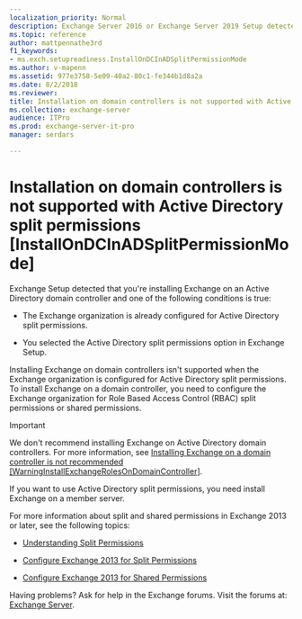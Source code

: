 ```yaml
---
localization_priority: Normal
description: Exchange Server 2016 or Exchange Server 2019 Setup detected that you're installing Exchange on a domain controller in an Active Directory split permissions organization.
ms.topic: reference
author: mattpennathe3rd
f1_keywords:
- ms.exch.setupreadiness.InstallOnDCInADSplitPermissionMode
ms.author: v-mapenn
ms.assetid: 977e3758-5e09-40a2-80c1-fe344b1d8a2a
ms.date: 8/2/2018
ms.reviewer: 
title: Installation on domain controllers is not supported with Active Directory split permissions [InstallOnDCInADSplitPermissionMode]
ms.collection: exchange-server
audience: ITPro
ms.prod: exchange-server-it-pro
manager: serdars

---
```


# Installation on domain controllers is not supported with Active Directory split permissions [InstallOnDCInADSplitPermissionMode]

Exchange Setup detected that you're installing Exchange on an Active Directory domain controller and one of the following conditions is true:

- The Exchange organization is already configured for Active Directory split permissions.

- You selected the Active Directory split permissions option in Exchange Setup.

Installing Exchange on domain controllers isn't supported when the Exchange organization is configured for Active Directory split permissions. To install Exchange on a domain controller, you need to configure the Exchange organization for Role Based Access Control (RBAC) split permissions or shared permissions.

> [!IMPORTANT]
> We don't recommend installing Exchange on Active Directory domain controllers. For more information, see [Installing Exchange on a domain controller is not recommended [WarningInstallExchangeRolesOnDomainController]](ms-exch-setupreadiness-warninginstallexchangerolesondomaincontroller.md).

If you want to use Active Directory split permissions, you need install Exchange on a member server.

For more information about split and shared permissions in Exchange 2013 or later, see the following topics:

- [Understanding Split Permissions](https://docs.microsoft.com/exchange/understanding-split-permissions-exchange-2013-help)

- [Configure Exchange 2013 for Split Permissions](https://docs.microsoft.com/exchange/configure-exchange-2013-for-split-permissions-exchange-2013-help)

- [Configure Exchange 2013 for Shared Permissions](https://docs.microsoft.com/exchange/configure-exchange-2013-for-shared-permissions-exchange-2013-help)

Having problems? Ask for help in the Exchange forums. Visit the forums at: [Exchange Server](https://go.microsoft.com/fwlink/p/?linkId=60612).
